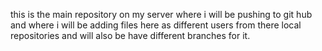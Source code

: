 this is the main repository on my server where i will be pushing to git hub and where i will be adding files here as different users from there local repositories and will also be have different branches for it.
